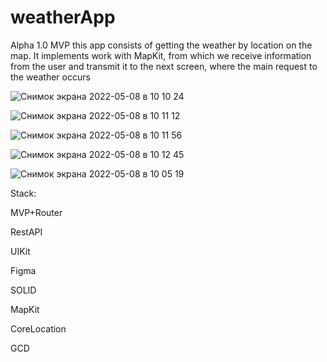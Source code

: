 # weatherApp
Alpha 1.0 
MVP
this app consists of getting the weather by location on the map. It implements work with MapKit, from which we receive information from the user and transmit it to the next screen, where the main request to the weather occurs

![Снимок экрана 2022-05-08 в 10 10 24](https://user-images.githubusercontent.com/99916289/167285913-6f0ebe61-12c7-4654-8010-a872b3983078.png)

![Снимок экрана 2022-05-08 в 10 11 12](https://user-images.githubusercontent.com/99916289/167285914-91eb74eb-e0ce-4393-8300-796968910e5e.png)

![Снимок экрана 2022-05-08 в 10 11 56](https://user-images.githubusercontent.com/99916289/167285915-83aa694e-6bd7-49e6-93c1-5816b7be1301.png)

![Снимок экрана 2022-05-08 в 10 12 45](https://user-images.githubusercontent.com/99916289/167285916-996eeaf4-1f0d-432e-852c-9180e0b36689.png)

![Снимок экрана 2022-05-08 в 10 05 19](https://user-images.githubusercontent.com/99916289/167285910-65acf7f5-739f-4ea5-9551-3e94a73fdad1.png)


Stack:

MVP+Router

RestAPI

UIKit

Figma

SOLID

MapKit

CoreLocation

GCD
